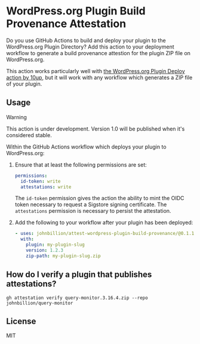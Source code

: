 # WordPress.org Plugin Build Provenance Attestation

Do you use GitHub Actions to build and deploy your plugin to the WordPress.org Plugin Directory? Add this action to your deployment workflow to generate a build provenance attestion for the plugin ZIP file on WordPress.org.

This action works particularly well with [the WordPress.org Plugin Deploy action by 10up](https://github.com/10up/action-wordpress-plugin-deploy), but it will work with any workflow which generates a ZIP file of your plugin.

## Usage

> [!WARNING]
> This action is under development. Version 1.0 will be published when it's considered stable.

Within the GitHub Actions workflow which deploys your plugin to WordPress.org:

1. Ensure that at least the following permissions are set:

   ```yaml
   permissions:
     id-token: write
     attestations: write
   ```

   The `id-token` permission gives the action the ability to mint the OIDC token
   necessary to request a Sigstore signing certificate. The `attestations`
   permission is necessary to persist the attestation.

1. Add the following to your workflow after your plugin has been deployed:

   ```yaml
   - uses: johnbillion/attest-wordpress-plugin-build-provenance/@0.1.1
     with:
       plugin: my-plugin-slug
       version: 1.2.3
       zip-path: my-plugin-slug.zip
   ```

## How do I verify a plugin that publishes attestations?

```
gh attestation verify query-monitor.3.16.4.zip --repo johnbillion/query-monitor
```

## License

MIT
